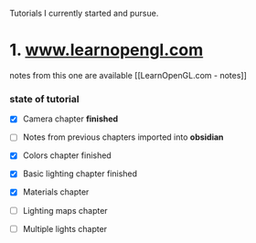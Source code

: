 Tutorials I currently started and pursue.
# 1. www.learnopengl.com  
notes from this one are available [[LearnOpenGL.com - notes]]
### state of tutorial
- [x] Camera chapter **finished**
- [ ] Notes from previous chapters imported into **obsidian**
- [x] Colors chapter finished
- [x] Basic lighting chapter finished
- [x] Materials chapter
- [ ] Lighting maps chapter
- [ ] Multiple lights chapter

